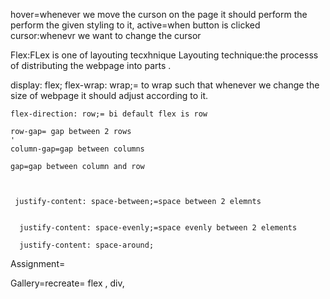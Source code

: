 hover=whenever we move the curson on the page it should perform the perform the given styling to it, 
active=when button is clicked 
cursor:whenevr we want to change the cursor

Flex:FLex is one of layouting tecxhnique
Layouting technique:the processs of distributing the webpage into parts .


 display: flex;
    flex-wrap: wrap;= to wrap such that whenever we change the size of webpage it should adjust according to it.

    flex-direction: row;= bi default flex is row

    row-gap= gap between 2 rows 
    '
    column-gap=gap between columns

    gap=gap between column and row



     justify-content: space-between;=space between 2 elemnts


      justify-content: space-evenly;=space evenly between 2 elements

      justify-content: space-around;
Assignment=

Gallery=recreate= flex , div, 
